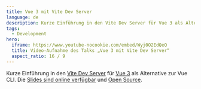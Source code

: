 ```yaml
---
title: Vue 3 mit Vite Dev Server
language: de
description: Kurze Einführung in den Vite Dev Server für Vue 3 als Alternative zur Vue CLI.
tags:
  - Development
hero:
  iframe: https://www.youtube-nocookie.com/embed/Wyj0O2EdQeQ
  title: Video-Aufnahme des Talks „Vue 3 mit Vite Dev Server“
  aspect_ratio: 16 / 9
---
```


Kurze Einführung in den [Vite Dev Server](https://vitejs.dev) für [Vue 3](https://vuejs.org) als Alternative zur Vue CLI. Die [Slides sind online verfügbar](https://vite.talks.fynn.be) und [Open Source](https://github.com/mvsde/vue-3-mit-vite-dev-server).
